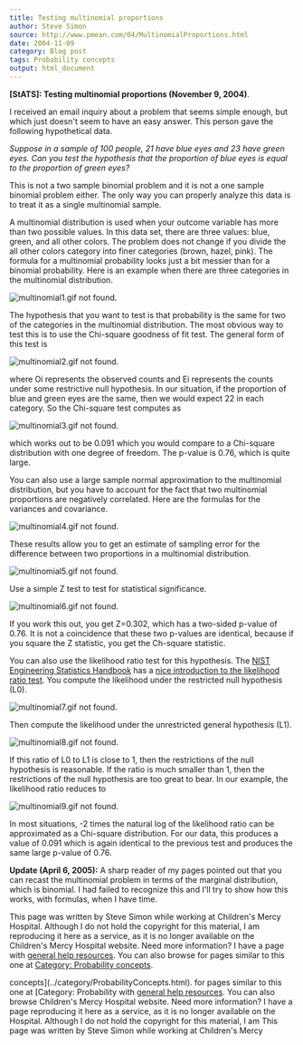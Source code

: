 ```yaml
---
title: Testing multinomial proportions
author: Steve Simon
source: http://www.pmean.com/04/MultinomialProportions.html
date: 2004-11-09
category: Blog post
tags: Probability concepts
output: html_document
---
```

**[StATS]: Testing multinomial proportions (November
9, 2004)**.

I received an email inquiry about a problem that seems simple enough,
but which just doesn't seem to have an easy answer. This person gave
the following hypothetical data.

*Suppose in a sample of 100 people, 21 have blue eyes and 23 have
green eyes. Can you test the hypothesis that the proportion of blue
eyes is equal to the proportion of green eyes?*

This is not a two sample binomial problem and it is not a one sample
binomial problem either. The only way you can properly analyze this
data is to treat it as a single multinomial sample.

A multinomial distribution is used when your outcome variable has more
than two possible values. In this data set, there are three values:
blue, green, and all other colors. The problem does not change if you
divide the all other colors category into finer categories (brown,
hazel, pink). The formula for a multinomial probability looks just a
bit messier than for a binomial probability. Here is an example when
there are three categories in the multinomial distribution.

![multinomial1.gif not found.](../../../web/images/04/MultinomialProportions01.png)

The hypothesis that you want to test is that probability is the same
for two of the categories in the multinomial distribution. The most
obvious way to test this is to use the Chi-square goodness of fit
test. The general form of this test is

![multinomial2.gif not found.](../../../web/images/04/MultinomialProportions02.png)

where Oi represents the observed counts and Ei represents the counts
under some restrictive null hypothesis. In our situation, if the
proportion of blue and green eyes are the same, then we would expect
22 in each category. So the Chi-square test computes as

![multinomial3.gif not found.](../../../web/images/04/MultinomialProportions03.png)

which works out to be 0.091 which you would compare to a Chi-square
distribution with one degree of freedom. The p-value is 0.76, which is
quite large.

You can also use a large sample normal approximation to the
multinomial distribution, but you have to account for the fact that
two multinomial proportions are negatively correlated. Here are the
formulas for the variances and covariance.

![multinomial4.gif not found.](../../../web/images/04/MultinomialProportions04.png)

These results allow you to get an estimate of sampling error for the
difference between two proportions in a multinomial distribution.

![multinomial5.gif not found.](../../../web/images/04/MultinomialProportions05.png)

Use a simple Z test to test for statistical significance.

![multinomial6.gif not found.](../../../web/images/04/MultinomialProportions06.png)

If you work this out, you get Z=0.302, which has a two-sided p-value
of 0.76. It is not a coincidence that these two p-values are
identical, because if you square the Z statistic, you get the
Ch-square statistic.

You can also use the likelihood ratio test for this hypothesis. The
[NIST Engineering Statistics
Handbook](http://www.itl.nist.gov/div898/handbook/index.htm) has a
[nice introduction to the likelihood ratio
test](http://www.itl.nist.gov/div898/handbook/apr/section2/apr233.htm).
You compute the likelihood under the restricted null hypothesis (L0).

![multinomial7.gif not found.](../../../web/images/04/MultinomialProportions07.png)

Then compute the likelihood under the unrestricted general hypothesis
(L1).

![multinomial8.gif not found.](../../../web/images/04/MultinomialProportions08.png)

If this ratio of L0 to L1 is close to 1, then the restrictions of the
null hypothesis is reasonable. If the ratio is much smaller than 1,
then the restrictions of the null hypothesis are too great to bear. In
our example, the likelihood ratio reduces to

![multinomial9.gif not found.](../../../web/images/04/MultinomialProportions09.png)

In most situations, -2 times the natural log of the likelihood ratio
can be approximated as a Chi-square distribution. For our data, this
produces a value of 0.091 which is again identical to the previous
test and produces the same large p-value of 0.76.

**Update (April 6, 2005):** A sharp reader of my pages pointed out
that you can recast the multinomial problem in terms of the marginal
distribution, which is binomial. I had failed to recognize this and
I'll try to show how this works, with formulas, when I have time.

This page was written by Steve Simon while working at Children's Mercy
Hospital. Although I do not hold the copyright for this material, I am
reproducing it here as a service, as it is no longer available on the
Children's Mercy Hospital website. Need more information? I have a page
with [general help resources](../GeneralHelp.html). You can also browse
for pages similar to this one at [Category: Probability
concepts](../category/ProbabilityConcepts.html).
<!---More--->
concepts](../category/ProbabilityConcepts.html).
for pages similar to this one at [Category: Probability
with [general help resources](../GeneralHelp.html). You can also browse
Children's Mercy Hospital website. Need more information? I have a page
reproducing it here as a service, as it is no longer available on the
Hospital. Although I do not hold the copyright for this material, I am
This page was written by Steve Simon while working at Children's Mercy

<!---Do not use
**[StATS]: Testing multinomial proportions (November
This page was written by Steve Simon while working at Children's Mercy
Hospital. Although I do not hold the copyright for this material, I am
reproducing it here as a service, as it is no longer available on the
Children's Mercy Hospital website. Need more information? I have a page
with [general help resources](../GeneralHelp.html). You can also browse
for pages similar to this one at [Category: Probability
concepts](../category/ProbabilityConcepts.html).
--->

